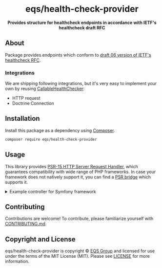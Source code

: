 <h1 align="center">eqs/health-check-provider</h1>

<p align="center">
    <strong>Provides structure for healthcheck endpoints in accordance with IETF's healthcheck draft RFC</strong>
</p>

<!--
TODO: Make sure the following URLs are correct and working for your project.
      Then, remove these comments to display the badges, giving users a quick
      overview of your package.

<p align="center">
    <a href="https://github.com/eqs/health-check-provider"><img src="https://img.shields.io/badge/source-health--check--provider/health--check--provider-blue.svg?style=flat-square" alt="Source Code"></a>
    <a href="https://packagist.org/packages/eqs/health-check-provider"><img src="https://img.shields.io/packagist/v/eqs/health-check-provider.svg?style=flat-square&label=release" alt="Download Package"></a>
    <a href="https://php.net"><img src="https://img.shields.io/packagist/php-v/eqs/health-check-provider.svg?style=flat-square&colorB=%238892BF" alt="PHP Programming Language"></a>
    <a href="https://github.com/eqs/health-check-provider/blob/main/LICENSE"><img src="https://img.shields.io/packagist/l/eqs/health-check-provider.svg?style=flat-square&colorB=darkcyan" alt="Read License"></a>
    <a href="https://github.com/eqs/health-check-provider/actions/workflows/continuous-integration.yml"><img src="https://img.shields.io/github/actions/workflow/status/eqs/health-check-provider/continuous-integration.yml?branch=main&style=flat-square&logo=github" alt="Build Status"></a>
    <a href="https://codecov.io/gh/eqs/health-check-provider"><img src="https://img.shields.io/codecov/c/gh/eqs/health-check-provider?label=codecov&logo=codecov&style=flat-square" alt="Codecov Code Coverage"></a>
    <a href="https://shepherd.dev/github/eqs/health-check-provider"><img src="https://img.shields.io/endpoint?style=flat-square&url=https%3A%2F%2Fshepherd.dev%2Fgithub%2Fostrolucky%2Fhealth-check-provider2%2Fcoverage" alt="Psalm Type Coverage"></a>
</p>
-->


## About
Package provides endpoints which conform to <a href="https://datatracker.ietf.org/doc/html/draft-inadarei-api-health-check-06">draft 06 version of IETF's healthcheck RFC</a>.

### Integrations
We are shipping following integrations, but it's very easy to implement your own by reusing [CallableHealthChecker](src/HealthChecker/CallableHealthChecker.php):
- HTTP request
- Doctrine Connection

## Installation

Install this package as a dependency using [Composer](https://getcomposer.org).

``` bash
composer require eqs/health-check-provider
```

## Usage

This library provides [PSR-15 HTTP Server Request Handler](https://www.php-fig.org/psr/psr-15/), which guarantees
compatibility with wide range of PHP frameworks. In case your framework does not natively support it, you can find
a [PSR bridge](https://symfony.com/doc/current/components/psr7.html) which supports it.

<details>
<summary>Example controller for Symfony framework</summary>

For this example, on top of standard symfony packages, you also need `php-http/discovery` and `symfony/psr-http-message-bridge` packages.

```php
use Doctrine\DBAL\Connection;
use GuzzleHttp\Psr7\HttpFactory;
use EQS\HealthCheckProvider\DTO\CheckDetails;
use EQS\HealthCheckProvider\DTO\HealthResponse;
use EQS\HealthCheckProvider\HealthChecker\CallableHealthChecker;
use EQS\HealthCheckProvider\HealthChecker\DoctrineConnectionHealthChecker;
use EQS\HealthCheckProvider\HealthChecker\HttpHealthChecker;
use EQS\HealthCheckProvider\RequestHandler;
use Psr\Http\Client\ClientInterface;
use Symfony\Bridge\PsrHttpMessage\Factory\HttpFoundationFactory;
use Symfony\Bridge\PsrHttpMessage\Factory\PsrHttpFactory;
use Symfony\Bundle\FrameworkBundle\Controller\AbstractController;
use Symfony\Component\DependencyInjection\Attribute\Autowire;
use Symfony\Component\HttpFoundation\Request;
use Symfony\Component\HttpFoundation\Response;
use Symfony\Component\Messenger\Transport\Receiver\MessageCountAwareInterface;
use Symfony\Component\Messenger\Transport\TransportInterface;
use Symfony\Component\Routing\Annotation\Route;

class GetHealthCheckController extends AbstractController
{
    public function __construct(
        #[Autowire(service: 'messenger.transport.amqp_dc_user_update')]
        private MessageCountAwareInterface&TransportInterface $transport,
        private Connection $connection,
        private ClientInterface $httpClient,
    ) {}

    #[Route(path: '/api/health_check')]
    public function __invoke(Request $request): Response
    {
        $psr17Factory = new HttpFactory();
        $psrBridge = new HttpFoundationFactory();

        return $psrBridge->createResponse(
            (new RequestHandler(
                new HealthResponse(),
                [
                    new CallableHealthChecker(new CheckDetails('AMQP', true), fn () => $this->transport->getMessageCount()),
                    new DoctrineConnectionHealthChecker(new CheckDetails('Database', true), $this->connection),
                    new HttpHealthChecker(
                        new CheckDetails('External API', false),
                        $this->httpClient,
                        new \GuzzleHttp\Psr7\Request('GET', 'https://www.google.com'),
                    ),
                ],
                $psr17Factory,
                $psr17Factory,
            ))
                ->handle((new PsrHttpFactory($psr17Factory, $psr17Factory, $psr17Factory, $psr17Factory))
                    ->createRequest($request)),
        );
    }
}
```
</details>

## Contributing

Contributions are welcome! To contribute, please familiarize yourself with
[CONTRIBUTING.md](CONTRIBUTING.md).







## Copyright and License

eqs/health-check-provider is copyright © [EQS Group](https://www.eqs.com/)
and licensed for use under the terms of the
MIT License (MIT). Please see [LICENSE](LICENSE) for more information.


